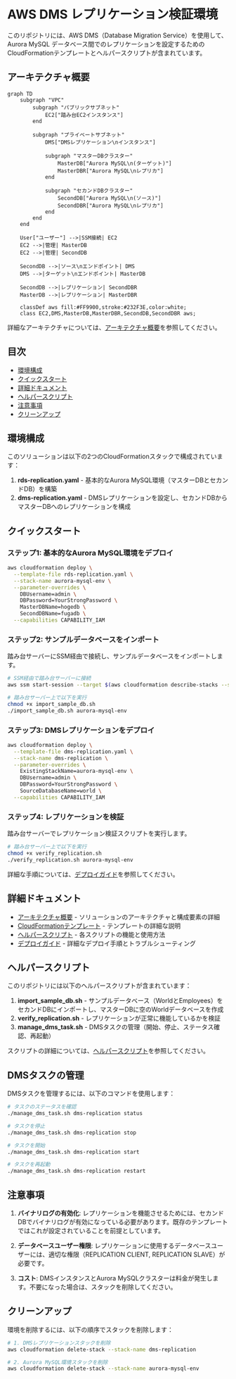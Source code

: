# AWS DMS レプリケーション検証環境

このリポジトリには、AWS DMS（Database Migration Service）を使用して、Aurora MySQL データベース間でのレプリケーションを設定するためのCloudFormationテンプレートとヘルパースクリプトが含まれています。

## アーキテクチャ概要

```mermaid
graph TD
    subgraph "VPC"
        subgraph "パブリックサブネット"
            EC2["踏み台EC2インスタンス"]
        end

        subgraph "プライベートサブネット"
            DMS["DMSレプリケーション\nインスタンス"]

            subgraph "マスターDBクラスター"
                MasterDB["Aurora MySQL\n(ターゲット)"]
                MasterDBR["Aurora MySQL\nレプリカ"]
            end

            subgraph "セカンドDBクラスター"
                SecondDB["Aurora MySQL\n(ソース)"]
                SecondDBR["Aurora MySQL\nレプリカ"]
            end
        end
    end

    User["ユーザー"] -->|SSM接続| EC2
    EC2 -->|管理| MasterDB
    EC2 -->|管理| SecondDB

    SecondDB -->|ソース\nエンドポイント| DMS
    DMS -->|ターゲット\nエンドポイント| MasterDB

    SecondDB -->|レプリケーション| SecondDBR
    MasterDB -->|レプリケーション| MasterDBR

    classDef aws fill:#FF9900,stroke:#232F3E,color:white;
    class EC2,DMS,MasterDB,MasterDBR,SecondDB,SecondDBR aws;
```

詳細なアーキテクチャについては、[アーキテクチャ概要](doc/architecture.md)を参照してください。

## 目次

- [環境構成](#環境構成)
- [クイックスタート](#クイックスタート)
- [詳細ドキュメント](#詳細ドキュメント)
- [ヘルパースクリプト](#ヘルパースクリプト)
- [注意事項](#注意事項)
- [クリーンアップ](#クリーンアップ)

## 環境構成

このソリューションは以下の2つのCloudFormationスタックで構成されています：

1. **rds-replication.yaml** - 基本的なAurora MySQL環境（マスターDBとセカンドDB）を構築
2. **dms-replication.yaml** - DMSレプリケーションを設定し、セカンドDBからマスターDBへのレプリケーションを構成

## クイックスタート

### ステップ1: 基本的なAurora MySQL環境をデプロイ

```bash
aws cloudformation deploy \
  --template-file rds-replication.yaml \
  --stack-name aurora-mysql-env \
  --parameter-overrides \
    DBUsername=admin \
    DBPassword=YourStrongPassword \
    MasterDBName=hogedb \
    SecondDBName=fugadb \
  --capabilities CAPABILITY_IAM
```

### ステップ2: サンプルデータベースをインポート

踏み台サーバーにSSM経由で接続し、サンプルデータベースをインポートします。

```bash
# SSM経由で踏み台サーバーに接続
aws ssm start-session --target $(aws cloudformation describe-stacks --stack-name aurora-mysql-env --query "Stacks[0].Outputs[?OutputKey=='BastionInstanceId'].OutputValue" --output text)

# 踏み台サーバー上で以下を実行
chmod +x import_sample_db.sh
./import_sample_db.sh aurora-mysql-env
```

### ステップ3: DMSレプリケーションをデプロイ

```bash
aws cloudformation deploy \
  --template-file dms-replication.yaml \
  --stack-name dms-replication \
  --parameter-overrides \
    ExistingStackName=aurora-mysql-env \
    DBUsername=admin \
    DBPassword=YourStrongPassword \
    SourceDatabaseName=world \
  --capabilities CAPABILITY_IAM
```

### ステップ4: レプリケーションを検証

踏み台サーバーでレプリケーション検証スクリプトを実行します。

```bash
# 踏み台サーバー上で以下を実行
chmod +x verify_replication.sh
./verify_replication.sh aurora-mysql-env
```

詳細な手順については、[デプロイガイド](doc/deployment-guide.md)を参照してください。

## 詳細ドキュメント

- [アーキテクチャ概要](doc/architecture.md) - ソリューションのアーキテクチャと構成要素の詳細
- [CloudFormationテンプレート](doc/cloudformation-templates.md) - テンプレートの詳細な説明
- [ヘルパースクリプト](doc/helper-scripts.md) - 各スクリプトの機能と使用方法
- [デプロイガイド](doc/deployment-guide.md) - 詳細なデプロイ手順とトラブルシューティング

## ヘルパースクリプト

このリポジトリには以下のヘルパースクリプトが含まれています：

1. **import_sample_db.sh** - サンプルデータベース（WorldとEmployees）をセカンドDBにインポートし、マスターDBに空のWorldデータベースを作成
2. **verify_replication.sh** - レプリケーションが正常に機能しているかを検証
3. **manage_dms_task.sh** - DMSタスクの管理（開始、停止、ステータス確認、再起動）

スクリプトの詳細については、[ヘルパースクリプト](doc/helper-scripts.md)を参照してください。

## DMSタスクの管理

DMSタスクを管理するには、以下のコマンドを使用します：

```bash
# タスクのステータスを確認
./manage_dms_task.sh dms-replication status

# タスクを停止
./manage_dms_task.sh dms-replication stop

# タスクを開始
./manage_dms_task.sh dms-replication start

# タスクを再起動
./manage_dms_task.sh dms-replication restart
```

## 注意事項

1. **バイナリログの有効化**: レプリケーションを機能させるためには、セカンドDBでバイナリログが有効になっている必要があります。既存のテンプレートではこれが設定されていることを前提としています。

2. **データベースユーザー権限**: レプリケーションに使用するデータベースユーザーには、適切な権限（REPLICATION CLIENT, REPLICATION SLAVE）が必要です。

3. **コスト**: DMSインスタンスとAurora MySQLクラスターは料金が発生します。不要になった場合は、スタックを削除してください。

## クリーンアップ

環境を削除するには、以下の順序でスタックを削除します：

```bash
# 1. DMSレプリケーションスタックを削除
aws cloudformation delete-stack --stack-name dms-replication

# 2. Aurora MySQL環境スタックを削除
aws cloudformation delete-stack --stack-name aurora-mysql-env
```